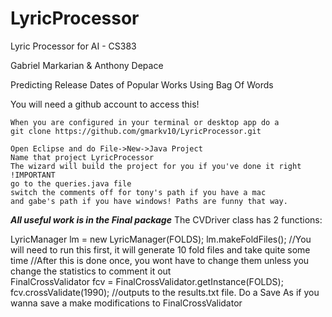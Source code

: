 # LyricProcessor
Lyric Processor for AI - CS383

Gabriel Markarian & Anthony Depace

Predicting Release Dates of Popular Works Using Bag Of Words


You will need a github account to access this!

    When you are configured in your terminal or desktop app do a 
    git clone https://github.com/gmarkv10/LyricProcessor.git
      
    Open Eclipse and do File->New->Java Project
    Name that project LyricProcessor
    The wizard will build the project for you if you've done it right
    !IMPORTANT
    go to the queries.java file 
    switch the comments off for tony's path if you have a mac 
    and gabe's path if you have windows! Paths are funny that way.
    


***All useful work is in the Final package***
The CVDriver class has 2 functions:
  
LyricManager lm = new LyricManager(FOLDS);
lm.makeFoldFiles();
  //You will need to run this first, it will generate 10 fold files and take quite some time
	//After this is done once, you wont have to change them unless you change the statistics to comment it out	
FinalCrossValidator fcv = FinalCrossValidator.getInstance(FOLDS);
fcv.crossValidate(1990);
  //outputs to the results.txt file. Do a Save As if you wanna save a make modifications to FinalCrossValidator
      
